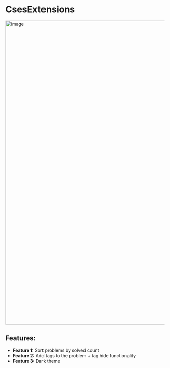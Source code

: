 # CsesExtensions

<img width="960" alt="image" src="https://github.com/anuragdw710/CsesExtensions/assets/78266752/075ccf90-3674-4715-a3f3-18d007996862">

## Features:

- **Feature 1:** Sort problems by solved count
- **Feature 2:** Add tags to the problem +  tag hide functionality
- **Feature 3:** Dark theme
